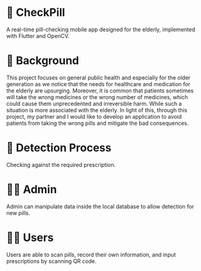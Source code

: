 # :pill: CheckPill
A real-time pill-checking mobile app designed for the elderly, implemented with Flutter and OpenCV.  

# :wave: Background  
This project focuses on general public health and especially for the older generation as we notice that the needs for healthcare and medication for the elderly are upsurging. Moreover, it is common that patients sometimes will take the wrong medicines or the wrong number of medicines, which could cause them unprecedented and irreversible harm. While such a situation is more associated with the elderly. In light of this, through this project, my partner and I would like to develop an application to avoid patients from taking the wrong pills and mitigate the bad consequences.  

# :mag_right: Detection Process  
Checking against the required prescription.  

# :mechanic: Admin  
Admin can manipulate data inside the local database to allow detection for new pills.  

# :student: Users  
Users are able to scan pills, record their own information, and input prescriptions by scanning QR code.  
